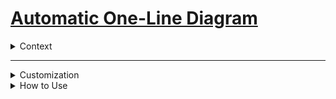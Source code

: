 # [Automatic One-Line Diagram](https://www.google.com/?hl=pt-BR)

<details>
  <summary>Context</summary>

During an Electrical Engineering course, we were tasked with developing a tool to perform short-circuit calculations in electric power systems, similar to the Anafas simulator. The method used relied on Excel spreadsheets as data input, registering buses, transmission lines, transformers, and shunt loads.

After reading the elements and performing short-circuit calculations, as well as computing bus voltages and branch currents, I noticed an important limitation: inputting data solely through tables made system visualization very abstract. This increased the chances of typing errors and incorrect connections — especially in systems with a large number of buses and connected equipment.

To address this, I found the **Schemdraw** library in Python, which has excellent documentation and allows for the creation of high-quality electrical and electronic circuits, block diagrams, flowcharts, and technical drawings, exportable in various formats (PDF, PNG, JPEG, etc.).

The idea, then, was to use Python to read the system data from spreadsheets and automatically generate the corresponding one-line diagram in an organized and connected manner. The greatest challenge was organizing the elements visually, especially to avoid overlapping or intersecting connections.

To solve this, I applied **graph theory** concepts with the help of the **NetworkX** library, which allowed for a clean and understandable circuit layout. Since Schemdraw is not specifically tailored to power systems, I developed custom elements such as bus symbols, two- and three-winding transformers, and a short-circuit symbol.

With the diagram foundation ready, I moved on to the customization stage: coloring elements according to their voltage levels, adding margins and a legend — similar to what is seen in technical drawings — and including key short-circuit information at the faulted bus.

Besides enriching visualization and making simulated systems easier to interpret, this tool can be especially useful when used alongside simulators that don’t have an integrated one-line diagram, such as Simulight and Anatem. It provides a complementary visual interface that improves the reliability and understanding of the results.

Finally, I include some diagrams generated by the application as examples, and I thank **Rafael de Castro Roque** and **Gabriel Bié da Fonseca** for their valuable feedback and constructive suggestions throughout the development of this project. The tool is available on my GitHub and website.

**References**:  
📚 https://schemdraw.readthedocs.io/en/stable/  
🔗 https://networkx.org/documentation/stable/  
🐼 https://pandas.pydata.org/docs/

</details>

---

<details>
  <summary>Customization</summary>

There are several parameters that can be configured to generate the diagram in the desired format. These include:  


### Graph Layout

> Around line 65:

```python
posicao_elementos = nx.spring_layout(G, scale=70, iterations=300000, threshold=1e-9)
```
Here you can change 2 parameters, layout and/or scale.

- **Layout**  

| Layout                        | Description                      |
|------------------------------|----------------------------------|
| `nx.spring_layout`           | **Spring model**                 |
| `nx.circular_layout`         | **Arranged in a circle**         |
| `nx.shell_layout`            | **Concentric layers**            |
| `nx.kamada_kawai_layout`     | **Distance-preserving**          |
| `nx.random_layout`           | **Random positions**             |
| `nx.spectral_layout`         | **Based on eigenvalues**         |
| `nx.planar_layout`           | **No crossings (planar graph)**  |
| `nx.spiral_layout`           | **Spiral arrangement**           |
| `nx.bipartite_layout(G, nodes)` | **Two groups (bipartite)**    |

- **scale** — spacing between graph vertices. Any number > 0.  

- **iterations** — spacing between graph vertices. Any number > 0.  

- **threshold** — spacing between graph vertices. Any number > 0. 

---

### 🎨 Color Palette

> Around line 71:

```python
cores_tensoes = sns.color_palette("tab10", len(niveis_de_tensoes))
```

| Palette         | Description               |
|----------------|---------------------------|
| `"deep"`        | **Elegant default**       |
| `"muted"`       | **Soft**                  |
| `"bright"`      | **Vibrant**               |
| `"pastel"`      | **Light/Soft**            |
| `"dark"`        | **Dark**                  |
| `"colorblind"`  | **Accessible**            |
| `"tab10"`       | **Classic**               |
| `"Set1"`        | **Bold**                  |
| `"Set2"`        | **Moderate**              |
| `"Set3"`        | **Varied**                |
| `"Paired"`      | **Contrasting pairs**     |

---

### Font Size

> Around line 296:

```python
d.config(fontsize=7)
```

Sets the font size for the labels.

</details>
<details>
  <summary>How to Use</summary>
Para usar é necessário seguir alguns passos e tomar alguns cuidados ao longo do processo para evitar erros.
- Preechimento da planilha excel *registration_elements.xlsx*
Nessa planilha é a base de daddos da ferramenta desenvolvida, ou seja, é nela que você irá cadastrar os elementos do sistema elétrico de potência sendo eles: Barramentos, Linhas de Trnasmissão, Cargas Shunts, Geradores, e transformadores de 2 e 3 enrolamentos.

Cada tipo de elemento está separado em cada planilha, sendo necesário o preenchimento de dados em todas as colunas.

Outro ponto super imporante é: Cada elemento deve ter um nome diferente, o nomne do elemento é análogo as seu 'ID' caso seja preenchido valores iguais haverá superposição!!! por exemplo seu sistema há 1 linha de transmissão chamada "L1" e uma carga shunt chamada também "L1" quando rodar a simução ela não retornará erros, porem esses elementos irão compartilhar a mesmna poosição, ficando sbrepostos e bagunçando o toodo o diagrama.

Outro ponto importante condiz com as cores do diagrama a base lida dos níveis de tensão estão continas na planilha de barras, ou seja, caso algum elemento use algum nível de tensão que não esteja na planilha "barra" não ficará colorido podendo gerar algum tipo de erro, sendo recomendado evitar.